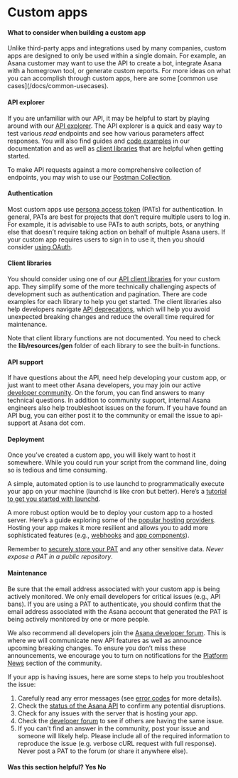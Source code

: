 # Custom apps

#### What to consider when building a custom app


<span class="description">
Unlike third-party apps and integrations used by many companies, custom apps are designed to only be used within a single domain. For example, an Asana customer may want to use the API to create a bot, integrate Asana with a homegrown tool, or generate custom reports. For more ideas on what you can accomplish through custom apps, here are some [common use cases](/docs/common-usecases).
</span>

#### API explorer 
If you are unfamiliar with our API, it may be helpful to start by playing around with our [API explorer](/docs/api-explorer). The API explorer is a quick and easy way to test various _read_ endpoints and see how various parameters affect responses. You will also find guides and [code examples](/docs/examples) in our documentation and as well as [client libraries](/docs/official-client-libraries) that are helpful when getting started.

To make API requests against a more comprehensive collection of endpoints, you may wish to use our [Postman Collection](/docs/using-postman).

#### Authentication
Most custom apps use [persona access token](/docs/personal-access-token) (PATs) for authentication. In general, PATs are best for projects that don't require multiple users to log in. For example, it is advisable to use PATs to auth scripts, bots, or anything else that doesn’t require taking action on behalf of multiple Asana users. If your custom app requires users to sign in to use it, then you should consider [using OAuth](/docs/oauth).  

#### Client libraries
You should consider using one of our [API client libraries](/docs/official-client-libraries) for your custom app. They simplify some of the more technically challenging aspects of development such as authentication and pagination. There are code examples for each library to help you get started. The client libraries also help developers navigate [API deprecations](/docs/communicating-about-breaking-changes), which will help you avoid unexpected breaking changes and reduce the overall time required for maintenance. 

Note that client library functions are not documented. You need to check the **lib/resources/gen** folder of each library to see the built-in functions.  

#### API support 
If have questions about the API, need help developing your custom app, or just want to meet other Asana developers, you may join our active [developer community](https://forum.asana.com/c/api/24). On the forum, you can find answers to many technical questions. In addition to community support, internal Asana engineers also help troubleshoot issues on the forum. If you have found an API bug, you can either post it to the community or email the issue to api-support at Asana dot com.

#### Deployment 
Once you’ve created a custom app, you will likely want to host it somewhere. While you could run your script from the command line, doing so is tedious and time consuming.

A simple, automated option is to use launchd to programmatically execute your app on your machine (launchd is like cron but better). Here’s a [tutorial to get you started with launchd](https://medium.com/@chetcorcos/a-simple-launchd-tutorial-9fecfcf2dbb3).

A more robust option would be to deploy your custom app to a hosted server. Here’s a guide exploring some of the [popular hosting providers](/docs/hosting). Hosting your app makes it more resilient and allows you to add more sophisticated features (e.g., [webhooks](/docs/overview-of-webhooks) and [app components](/docs/overview-of-app-components)). 

Remember to [securely store your PAT](https://www.freecodecamp.org/news/how-to-securely-store-api-keys-4ff3ea19ebda/) and any other sensitive data. _Never expose a PAT in a public repository_. 

#### Maintenance 
Be sure that the email address associated with your custom app is being actively monitored. We only email developers for critical issues (e.g., API bans). If you are using a PAT to authenticate, you should confirm that the email address associated with the Asana account that generated the PAT is being actively monitored by one or more people. 

We also recommend all developers join the [Asana developer forum](https://forum.asana.com/c/api/24). This is where we will communicate new API features as well as announce upcoming breaking changes. To ensure you don’t miss these announcements, we encourage you to turn on notifications for the [Platform News](https://forum.asana.com/c/api/news/97) section of the community.

If your app is having issues, here are some steps to help you troubleshoot the issue:

1. Carefully read any error messages (see [error codes](/docs/errors) for more details). 
2. Check the [status of the Asana API](https://status.asana.com/) to confirm any potential disruptions.
3. Check for any issues with the server that is hosting your app.
4. Check the [developer forum](https://forum.asana.com/c/api/24) to see if others are having the same issue.
5. If you can't find an answer in the community, post your issue and someone will likely help. Please include all of the required information to reproduce the issue (e.g. verbose cURL request with full response). Never post a PAT to the forum (or share it anywhere else). 

<div>
  <div class="docs-developer-satisfaction-content">
      <h4>Was this section helpful? <a class="positiveFeedback-DevSatisfaction" style="cursor:pointer;">Yes </a><a class="negativeFeedback-DevSatisfaction" style="cursor:pointer;">No</a></h4>
  </div>
</div>